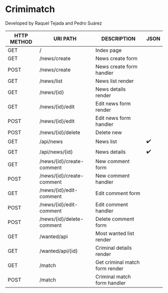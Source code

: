 # Crimimatch
Developed by Raquel Tejada and Pedro Suárez

| HTTP METHOD | URI PATH | DESCRIPTION | JSON |
| --- | --- | --- | --- |
| GET | / | Index page |  |
| GET | /news/create | News create form |  |
| POST | /news/create | News create form handler |  |
| GET | /news/list | News list render |  |
| GET | /news/{id} | News details render |  |
| GET | /news/{id}/edit | Edit news form render |  |
| POST | /news/{id}/edit | Edit news form handler |  |
| POST | /news/{id}/delete | Delete new | |
| GET | /api/news | News list | ✔️|
| GET | /api/news/{id} | News details | ✔️ |
| GET | /news/{id}/create-comment | New comment form |  |
| POST | /news/{id}/create-comment | New comment handler |  |
| GET | /news/{id}/edit-comment | Edit comment form | |
| POST | /news/{id}/edit-comment | Edit comment handler | |
| POST | /news/{id}/delete-comment | Delete comment form  |  |
| GET | /wanted/api | Most wanted list render | |
| GET | /wanted/api/{id} | Criminal details render | |
| GET | /match | Get criminal match form render |  |
| POST | /match | Criminal match form handler |  |








